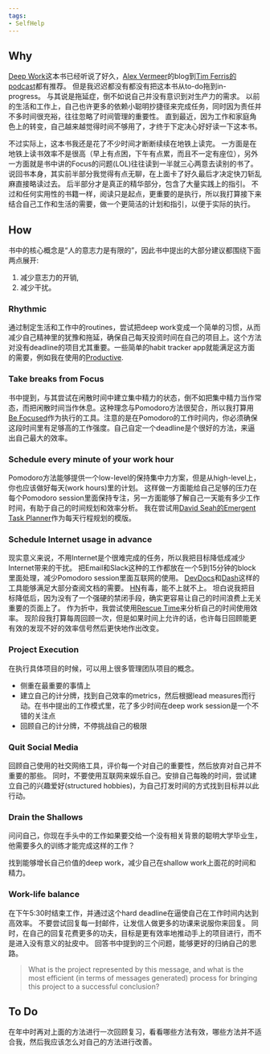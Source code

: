 ```yaml
---
tags: 
- SelfHelp
---
```


## Why

[Deep Work](https://www.goodreads.com/book/show/25744928-deep-work)这本书已经听说了好久，[Alex Vermeer](https://alexvermeer.com/life-hacking/)的blog到[Tim Ferris的podcast](https://tim.blog/2018/02/28/how-to-secure-financial-freedom-maximize-productivity-and-protect-your-health/)都有推荐。
但是我迟迟都没有都没有把这本书从to-do拖到in-progress。
与其说是拖延症，倒不如说自己并没有意识到对生产力的需求。
以前的生活和工作上，自己也许更多的依赖小聪明抄捷径来完成任务，同时因为责任并不多时间很充裕，往往忽略了时间管理的重要性。
直到最近，因为工作和家庭角色上的转变，自己越来越觉得时间不够用了，才终于下定决心好好读一下这本书。

不过实际上，这本书我还是花了不少时间才断断续续在地铁上读完。
一方面是在地铁上读书效率不是很高（早上有点困，下午有点累，而且不一定有座位），另外一方面就是书中讲的Focus的问题(LOL)往往读到一半就三心两意去读别的书了。
说回书本身，其实前半部分我觉得有点无聊，在上面卡了好久最后才决定快刀斩乱麻直接略读过去。
后半部分才是真正的精华部分，包含了大量实践上的指引。
不过和任何实用性的书籍一样，阅读只是起点，更重要的是执行，所以我打算接下来结合自己工作和生活的需要，做一个更简洁的计划和指引，以便于实际的执行。

## How

书中的核心概念是“人的意志力是有限的”，因此书中提出的大部分建议都围绕下面两点展开:

1. 减少意志力的开销,
2. 减少干扰。

### Rhythmic

通过制定生活和工作中的routines，尝试把deep work变成一个简单的习惯，从而减少自己精神里的犹豫和拖延，确保自己每天投资时间在自己的项目上。这个方法对没有deadline的项目尤其重要。一些简单的habit tracker app就能满足这方面的需要，例如我在使用的[Productive](https://itunes.apple.com/us/app/productive-habit-tracker/id983826477?mt=8).

### Take breaks from Focus

书中提到，与其尝试在闲散时间中建立集中精力的状态，倒不如把集中精力当作常态，而把闲散时间当作休息。这种理念与Pomodoro方法很契合，所以我打算用[Be Focused](https://itunes.apple.com/ca/app/be-focused-focus-timer/id973130201?mt=8)作为执行的工具。注意的是在Pomodoro的工作时间内，你必须确保这段时间里有足够高的工作强度。自己自定一个deadline是个很好的方法，来逼出自己最大的效率。

### Schedule every minute of your work hour

Pomodoro方法能够提供一个low-level的保持集中力方案，但是从high-level上，你也应该做好每天(work hours)里的计划。
这样做一方面能给自己足够的压力在每个Pomodoro session里面保持专注，另一方面能够了解自己一天能有多少工作时间，有助于自己的时间规划和效率分析。
我在尝试用[David Seah的Emergent Task Planner](https://davidseah.com/node/the-emergent-task-planner/)作为每天行程规划的模版。

### Schedule Internet usage in advance

现实意义来说，不用Internet是个很难完成的任务，所以我把目标降低成减少Internet带来的干扰。
把Email和Slack这种的工作都放在一个5到15分钟的block里面处理，减少Pomodoro session里面互联网的使用。
[DevDocs](http://devdocs.io/)和[Dash](https://kapeli.com/dash)这样的工具能够满足大部分查阅文档的需要。
[HN](https://news.ycombinator.com/)有毒，能不上就不上。
坦白说我把目标降低后，因为没有了一个强硬的禁闭手段，确实更容易让自己的时间浪费上无关重要的页面上了。
作为折中，我尝试使用[Rescue Time](https://www.rescuetime.com/)来分析自己的时间使用效率。
现阶段我打算每周回顾一次，但是如果时间上允许的话，也许每日回顾能更有效的发现不好的效率信号然后更快地作出改变。

### Project Execution

在执行具体项目的时候，可以用上很多管理团队项目的概念。

- 侧重在最重要的事情上
- 建立自己的计分牌，找到自己效率的metrics，然后根据lead measures而行动。在书中提出的工作模式里，花了多少时间在deep work session是一个不错的关注点
- 回顾自己的计分牌，不停挑战自己的极限

### Quit Social Media

回顾自己使用的社交网络工具，评价每一个对自己的重要性，然后放弃对自己并不重要的那些。
同时，不要使用互联网来娱乐自己。安排自己每晚的时间，尝试建立自己的兴趣爱好(structured hobbies)，为自己打发时间的方式找到目标并以此行动。

### Drain the Shallows

问问自己，你现在手头中的工作如果要交给一个没有相关背景的聪明大学毕业生，他需要多久的训练才能完成这样的工作？

找到能够增长自己价值的deep work，减少自己在shallow work上面花的时间和精力。

### Work-life balance

在下午5:30时结束工作，并通过这个hard deadline在逼使自己在工作时间内达到高效率。
不要尝试回复每一封邮件，让发信人做更多的功课来说服你来回复。
同时，在自己的回复花费更多的功夫，目标是更有效率地推动手上的项目进行，而不是进入没有意义的扯皮中。
回答书中提到的三个问题，能够更好的归纳自己的思路。

> What is the project represented by this message, and what is the most efficient (in terms of messages generated) process for bringing this project to a successful conclusion?

## To Do

在年中时再对上面的方法进行一次回顾复习，看看哪些方法有效，哪些方法并不适合我，然后我应该怎么对自己的方法进行改善。
